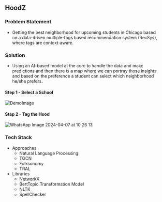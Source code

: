 ## HoodZ 

### Problem Statement  
  - Getting the best neighborhood for upcoming students in Chicago based on a data-driven  multiple-tags based recommendation system (RecSys), where tags are context-aware.

### Solution
  - Using an AI-based model at the core to handle the data and make predictions and then there is a map where we can portray those insights and based on the preference a student can select which neighborhood he/she prefers. 

  #### Step 1 - Select a School

![DemoImage](https://github.com/jabhij/chicagohood_ml/assets/7325312/eaa3beb8-4764-4db1-b6b8-bb7001de1e9e)

  #### Step 2 - Tag the Hood
  ![WhatsApp Image 2024-04-07 at 10 26 13](https://github.com/jabhij/chicagohood_ml/assets/7325312/4e1d0907-88aa-476b-8270-c457ce70663e)

### Tech Stack
  - Approaches
    - Natural Language Processing
    - TGCN
    - Folksonomy
    - TRAL
  - Libraries
    - NetworkX
    - BertTopic Transformation Model
    - NLTK
    - SpellChecker
